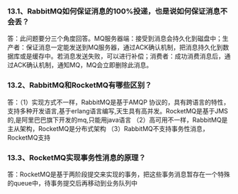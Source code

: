 ### 13.1、RabbitMQ如何保证消息的100%投递，也是说如何保证消息不会丢？
答：此问题要分三个角度回答。MQ服务器端：接受到消息会持久化到磁盘中；生产者：保证消息一定能发送到MQ服务器，通过ACK确认机制，把消息持久化到数据库或是缓存中。若消息发送失败，可以进行补偿；消费者：成功消费消息后，通过ACK确认机制，通知MQ，MQ会立即删除此消息。

### 13.2、RabbitMQ和RocketMQ有哪些区别？
答：（1）实现方式不一样，RabbitMQ是基于AMQP 协议的，具有跨语言的特性，支持多种开发语言,基于erlang语言编写,天生具有高并发。RocketMQ是基于JMS的,是阿里巴巴旗下开发的mq,只能用java语言
（2）高可用不一样，RabbitMQ是主从架构，RocketMQ是分布式架构
（3）RabbitMQ不支持事务性消息，RocketMQ支持
### 13.3、RocketMQ实现事务性消息的原理？
答：RocketMQ是基于两阶段提交来实现的事务，把这些事务消息暂存在一个特殊的queue中，待事务提交后再移动到业务队列中
